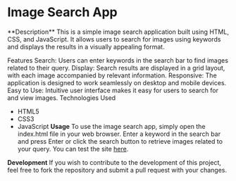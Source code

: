 
<h1>Image Search App</h1>
**Description**
This is a simple image search application built using HTML, CSS, and JavaScript. It allows users to search for images using keywords and displays the results in a visually appealing format.

Features
Search: Users can enter keywords in the search bar to find images related to their query.
Display: Search results are displayed in a grid layout, with each image accompanied by relevant information.
Responsive: The application is designed to work seamlessly on desktop and mobile devices.
Easy to Use: Intuitive user interface makes it easy for users to search for and view images.
Technologies Used
- HTML5
- CSS3
- JavaScript
**Usage**
To use the image search app, simply open the index.html file in your web browser. Enter a keyword in the search bar and press Enter or click the search button to retrieve images related to your query.
You can test the site [here](https://imagesearchhk.netlify.app).

**Development**
If you wish to contribute to the development of this project, feel free to fork the repository and submit a pull request with your changes.

